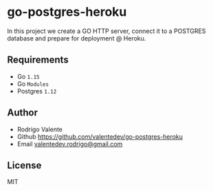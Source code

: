 # go-postgres-heroku

In this project we create a GO HTTP server, connect it to a POSTGRES database and prepare for deployment @ Heroku.

## Requirements

- Go `1.15`
- Go `Modules`
- Postgres `1.12`

## Author

- Rodrigo Valente
- Github https://github.com/valentedev/go-postgres-heroku
- Email valentedev.rodrigo@gmail.com

## License

MIT
